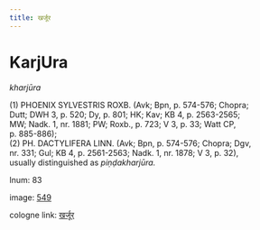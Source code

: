 ```yaml
---
title: खर्जूर
---
```


# KarjUra

<i>kharjūra</i>  <div n="P" />(1) <bot>PHOENIX SYLVESTRIS ROXB.</bot> (Avk; Bpn, p. 574-576; Chopra; <div n="lb" />Dutt; DWH 3, p. 520; Dy, p. 801; HK; Kav; KB 4, p. 2563-2565; <div n="lb" />MW; Nadk. 1, nr. 1881; PW; Roxb., p. 723; V 3, p. 33; Watt CP, <div n="lb" />p. 885-886); <div n="P" />(2) <bot>PH. DACTYLIFERA LINN.</bot> (Avk; Bpn, p. 574-576; Chopra; Dgv, <div n="lb" />nr. 331; Gul; KB 4, p. 2561-2563; Nadk. 1, nr. 1878; V 3, p. 32), <div n="lb" />usually distinguished as <i>piṇḍakharjūra.</i>

lnum: 83

image: [549](https://www.sanskrit-lexicon.uni-koeln.de/scans/csl-apidev/servepdf.php?dict=snp&page=549)

cologne link: [खर्जूर](https://sanskrit-lexicon.uni-koeln.de/scans/csl-apidev/getword.php?dict=snp&key=खर्जूर)


